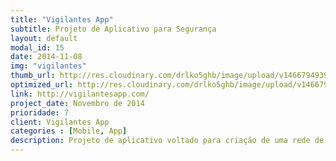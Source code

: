 ```yaml
---
title: "Vigilantes App"
subtitle: Projeto de Aplicativo para Segurança
layout: default
modal_id: 15
date: 2014-11-08
img: "vigilantes"
thumb_url: http://res.cloudinary.com/drlko5ghb/image/upload/v1466794939/a9acei2mzujudzzknowv.png
optimized_url: http://res.cloudinary.com/drlko5ghb/image/upload/v1466794945/txggnlf3edpngsekagje.png
link: http://vigilantesapp.com/
project_date: Novembro de 2014
prioridade: 7
client: Vigilantes App
categories : [Mobile, App]
description: Projeto de aplicativo voltado para criação de uma rede de segurança entre moradores de um local. Selecionado para expor na Campus Party 8, maior evento do mundo em seu segmento, onde ficou em 8º lugar dentre as 100 startups participantes. Projeto conta com MVP Web, criação de Identidade Visual incluíndo componentes gráficos, estudos de caso, entrevistas com clientes, desenvolvido novamente em parceria com Charles Rockenbach.
---
```

